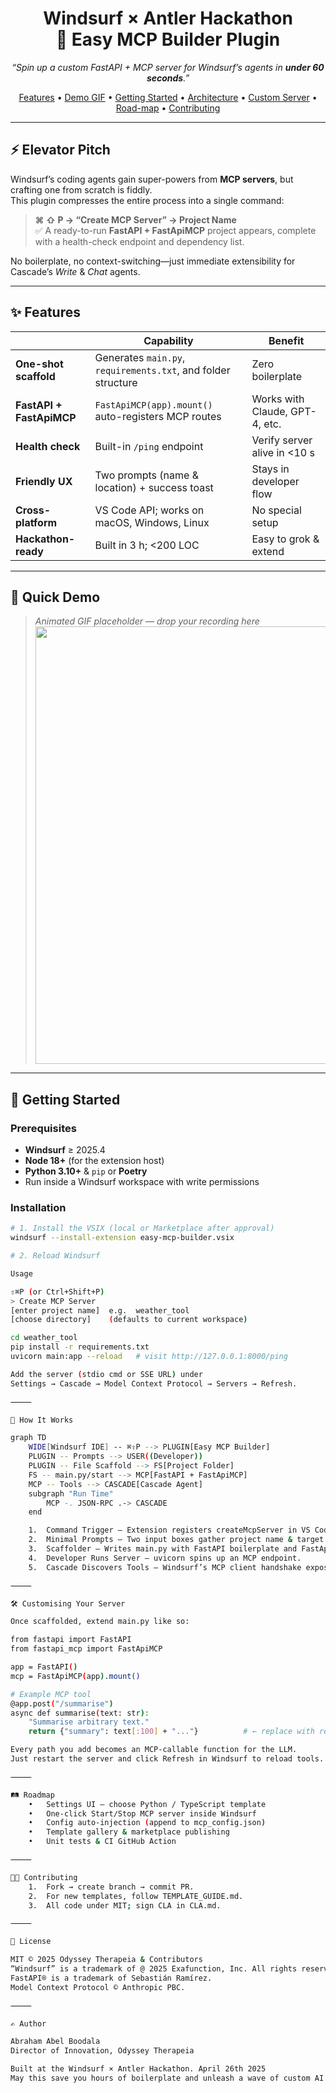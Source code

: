 <!-- Title -->
<h1 align="center">
  Windsurf × Antler Hackathon  
  <br/>🌊 Easy MCP Builder Plugin
</h1>

<p align="center">
  <em>“Spin up a custom FastAPI + MCP server for Windsurf’s agents in <strong>under 60 seconds</strong>.”</em>
</p>

<p align="center">
  <a href="#-features">Features</a> •
  <a href="#-quick-demo">Demo GIF</a> •
  <a href="#-getting-started">Getting Started</a> •
  <a href="#-how-it-works">Architecture</a> •
  <a href="#-customising-your-server">Custom Server</a> •
  <a href="#-roadmap">Road-map</a> •
  <a href="#-contributing">Contributing</a>
</p>

---

## ⚡ Elevator Pitch
Windsurf’s coding agents gain super-powers from **MCP servers**, but crafting one from scratch is fiddly.  
This plugin compresses the entire process into a single command:

> **⌘ ⇧ P → “Create MCP Server” → Project Name**  
> ✅ A ready-to-run **FastAPI + FastApiMCP** project appears, complete with a health-check endpoint and dependency list.

No boilerplate, no context-switching—just immediate extensibility for Cascade’s *Write* & *Chat* agents.

---

## ✨ Features
|  | Capability | Benefit |
|---|------------|---------|
| **One-shot scaffold** | Generates `main.py`, `requirements.txt`, and folder structure | Zero boilerplate |
| **FastAPI + FastApiMCP** | `FastApiMCP(app).mount()` auto-registers MCP routes | Works with Claude, GPT-4, etc. |
| **Health check** | Built-in `/ping` endpoint | Verify server alive in <10 s |
| **Friendly UX** | Two prompts (name & location) + success toast | Stays in developer flow |
| **Cross-platform** | VS Code API; works on macOS, Windows, Linux | No special setup |
| **Hackathon-ready** | Built in 3 h; <200 LOC | Easy to grok & extend |

---

## 🎥 Quick Demo
> _Animated GIF placeholder — drop your recording here_  
> <img src="demo.gif" width="700"/>

---

## 🚀 Getting Started

### Prerequisites
* **Windsurf** ≥ 2025.4  
* **Node 18+** (for the extension host)  
* **Python 3.10+** & `pip` or **Poetry**  
* Run inside a Windsurf workspace with write permissions

### Installation
```bash
# 1. Install the VSIX (local or Marketplace after approval)
windsurf --install-extension easy-mcp-builder.vsix

# 2. Reload Windsurf

Usage

⇧⌘P (or Ctrl+Shift+P)
> Create MCP Server
[enter project name]  e.g.  weather_tool
[choose directory]    (defaults to current workspace)

cd weather_tool
pip install -r requirements.txt
uvicorn main:app --reload   # visit http://127.0.0.1:8000/ping

Add the server (stdio cmd or SSE URL) under
Settings → Cascade → Model Context Protocol → Servers → Refresh.

⸻

🧩 How It Works

graph TD
    WIDE[Windsurf IDE] -- ⌘⇧P --> PLUGIN[Easy MCP Builder]
    PLUGIN -- Prompts --> USER((Developer))
    PLUGIN -- File Scaffold --> FS[Project Folder]
    FS -- main.py/start --> MCP[FastAPI + FastApiMCP]
    MCP -- Tools --> CASCADE[Cascade Agent]
    subgraph "Run Time"
        MCP -. JSON-RPC .-> CASCADE
    end

	1.	Command Trigger – Extension registers createMcpServer in VS Code API.
	2.	Minimal Prompts – Two input boxes gather project name & target dir.
	3.	Scaffolder – Writes main.py with FastAPI boilerplate and FastApiMCP(app).mount().
	4.	Developer Runs Server – uvicorn spins up an MCP endpoint.
	5.	Cascade Discovers Tools – Windsurf’s MCP client handshake exposes /ping (and future tools) to the agent.

⸻

🛠️ Customising Your Server

Once scaffolded, extend main.py like so:

from fastapi import FastAPI
from fastapi_mcp import FastApiMCP

app = FastAPI()
mcp = FastApiMCP(app).mount()

# Example MCP tool
@app.post("/summarise")
async def summarise(text: str):
    "Summarise arbitrary text."
    return {"summary": text[:100] + "..."}          # ← replace with real logic

Every path you add becomes an MCP-callable function for the LLM.
Just restart the server and click Refresh in Windsurf to reload tools.

⸻

🛤 Roadmap
	•	Settings UI – choose Python / TypeScript template
	•	One-click Start∕Stop MCP server inside Windsurf
	•	Config auto-injection (append to mcp_config.json)
	•	Template gallery & marketplace publishing
	•	Unit tests & CI GitHub Action

⸻

👩‍💻 Contributing
	1.	Fork → create branch → commit PR.
	2.	For new templates, follow TEMPLATE_GUIDE.md.
	3.	All code under MIT; sign CLA in CLA.md.

⸻

📜 License

MIT © 2025 Odyssey Therapeia & Contributors
“Windsurf” is a trademark of @ 2025 Exafunction, Inc. All rights reserved.
FastAPI® is a trademark of Sebastián Ramírez.
Model Context Protocol © Anthropic PBC.

⸻

✍️ Author

Abraham Abel Boodala
Director of Innovation, Odyssey Therapeia

Built at the Windsurf × Antler Hackathon. April 26th 2025
May this save you hours of boilerplate and unleash a wave of custom AI tools.

